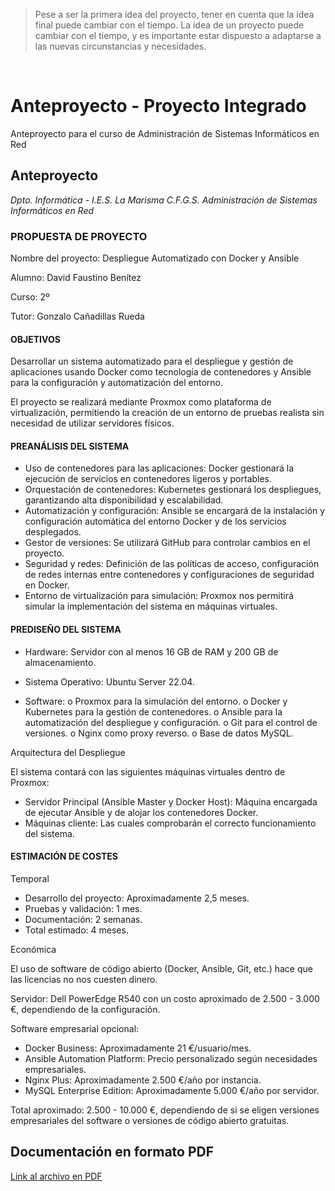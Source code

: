 > Pese a ser la primera idea del proyecto, tener en cuenta que la idea final puede cambiar con el tiempo. La idea de un proyecto puede cambiar con el tiempo, y es importante estar dispuesto a adaptarse a las nuevas circunstancias y necesidades.

<br>

# Anteproyecto - Proyecto Integrado
Anteproyecto para el curso de Administración de Sistemas Informáticos en Red 

## Anteproyecto

_Dpto. Informática - I.E.S. La Marisma C.F.G.S. Administración de Sistemas Informáticos en Red_

### PROPUESTA DE PROYECTO

Nombre del proyecto: Despliegue Automatizado con Docker y Ansible

Alumno: David Faustino Benítez

Curso: 2º

Tutor: Gonzalo Cañadillas Rueda

#### OBJETIVOS

Desarrollar un sistema automatizado para el despliegue y gestión de aplicaciones usando
Docker como tecnología de contenedores y Ansible para la configuración y
automatización del entorno.

El proyecto se realizará mediante Proxmox como plataforma de virtualización,
permitiendo la creación de un entorno de pruebas realista sin necesidad de utilizar
servidores físicos.

#### PREANÁLISIS DEL SISTEMA

- Uso de contenedores para las aplicaciones: Docker gestionará la ejecución de
    servicios en contenedores ligeros y portables.
- Orquestación de contenedores: Kubernetes gestionará los despliegues,
    garantizando alta disponibilidad y escalabilidad.
- Automatización y configuración: Ansible se encargará de la instalación y
    configuración automática del entorno Docker y de los servicios desplegados.
- Gestor de versiones: Se utilizará GitHub para controlar cambios en el proyecto.
- Seguridad y redes: Definición de las políticas de acceso, configuración de redes
    internas entre contenedores y configuraciones de seguridad en Docker.
- Entorno de virtualización para simulación: Proxmox nos permitirá simular la
    implementación del sistema en máquinas virtuales.

#### PREDISEÑO DEL SISTEMA

- Hardware: Servidor con al menos 16 GB de RAM y 200 GB de almacenamiento.
- Sistema Operativo: Ubuntu Server 22.04.


- Software:
    o Proxmox para la simulación del entorno.
    o Docker y Kubernetes para la gestión de contenedores.
    o Ansible para la automatización del despliegue y configuración.
    o Git para el control de versiones.
    o Nginx como proxy reverso.
    o Base de datos MySQL.

Arquitectura del Despliegue

El sistema contará con las siguientes máquinas virtuales dentro de Proxmox:

- Servidor Principal (Ansible Master y Docker Host): Máquina encargada de
    ejecutar Ansible y de alojar los contenedores Docker.
- Máquinas cliente: Las cuales comprobarán el correcto funcionamiento del
    sistema.

#### ESTIMACIÓN DE COSTES

Temporal

- Desarrollo del proyecto: Aproximadamente 2,5 meses.
- Pruebas y validación: 1 mes.
- Documentación: 2 semanas.
- Total estimado: 4 meses.

Económica

El uso de software de código abierto (Docker, Ansible, Git, etc.) hace que las licencias
no nos cuesten dinero.

Servidor: Dell PowerEdge R540 con un costo aproximado de 2.500 - 3.000 €,
dependiendo de la configuración.

Software empresarial opcional:

- Docker Business: Aproximadamente 21 €/usuario/mes.
- Ansible Automation Platform: Precio personalizado según necesidades
    empresariales.
- Nginx Plus: Aproximadamente 2.500 €/año por instancia.
- MySQL Enterprise Edition: Aproximadamente 5.000 €/año por servidor.


Total aproximado: 2.500 - 10.000 €, dependiendo de si se eligen versiones
empresariales del software o versiones de código abierto gratuitas.

## Documentación en formato PDF

[Link al archivo en PDF](./Anteproyecto_PI.pdf)

